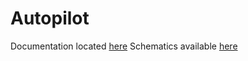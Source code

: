 # Autopilot

Documentation located [here](https://github.com/JeffreyZhuang/Autopilot-documentation)
Schematics available [here](https://github.com/JeffreyZhuang/Autopilot-schematics)